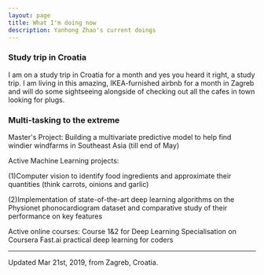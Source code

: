 ```yaml
---
layout: page
title: What I'm doing now
description: Yanhong Zhao's current doings
---
```


###  Study trip in Croatia

I am on a study trip in Croatia for a month and yes you heard it right, a study trip. I am living in this amazing, IKEA-furnished airbnb for a month in Zagreb and will do some sightseeing alongside of checking out all the cafes in town looking for plugs. 


###  Multi-tasking to the extreme

Master's Project: 
Building a multivariate predictive model to help find windier windfarms in Southeast Asia (till end of May)

Active Machine Learning projects:

(1)Computer vision to identify food ingredients and approximate their quantities (think carrots, oinions and garlic)

(2)Implementation of state-of-the-art deep learning algorithms on the Physionet phonocardiogram dataset and comparative study of their performance on key features

Active online courses:
Course 1&2 for Deep Learning Specialisation on Coursera
Fast.ai practical deep learning for coders



---
Updated Mar 21st, 2019, from Zagreb, Croatia.

<!--
Template for future use

Why reproducible research?
[![pdf](icons16/pdf-icon.png)](https://www.biostat.wisc.edu/~kbroman/presentations/whyrr2019.pdf)
[![github](icons16/github-icon.png)](https://github.com/kbroman/Talk_WhyRR) <br/>
[Emerging Research Scholars
Program](https://www.library.wisc.edu/ers-data/), [Steenbock
Library](https://www.library.wisc.edu/steenbock/), [University of Wisconsin&ndash;Madison](https://www.wisc.edu)
(_Feb 19_)

Collaborating reproducibly
[![pdf](icons16/pdf-icon.png)](https://www.biostat.wisc.edu/~kbroman/presentations/rrcollab_aaas2019_nonotes.pdf)
[![handout](icons16/notes-icon.png)](https://www.biostat.wisc.edu/~kbroman/presentations/rrcollab_aaas2019.pdf)
[![github](icons16/github-icon.png)](https://github.com/kbroman/Talk_AAAS2019) <br/>
[AAAS meeting](https://meetings.aaas.org/), Washington, DC (_Feb 17_)

R/qtl2: rewrite of a very old R package
[![pdf](icons16/pdf-icon.png)](https://www.biostat.wisc.edu/~kbroman/presentations/rqtl2_rstudio2019.pdf)
[![github](icons16/github-icon.png)](https://github.com/kbroman/Talk_RStudio2019)
[![video](icons16/video-icon.png)](https://resources.rstudio.com/rstudio-conf-2019/r-qtl2-rewrite-of-a-very-old-r-package)<br/>
[rstudio::conf](http://www.cvent.com/events/rstudio-conf-austin/event-summary-dd6d75526f3c4554b67c4de32aeffb47.aspx),
Austin, Texas (_Jan 17_)
-->




